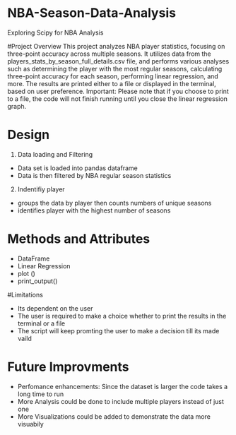 # NBA-Season-Data-Analysis
Exploring Scipy for NBA Analysis

#Project Overview 
This project analyzes NBA player statistics, focusing on three-point accuracy across multiple seasons. It utilizes data from the players_stats_by_season_full_details.csv file, and performs various analyses such as determining the player with the most regular seasons, calculating three-point accuracy for each season, performing linear regression, and more. The results are printed either to a file or displayed in the terminal, based on user preference. Important: Please note that if you choose to print to a file, the code will not finish running until you close the linear regression graph.

# Design 
1)  Data loading and Filtering 
- Data set is loaded into pandas dataframe
- Data is then filtered by NBA regular season statistics
2) Indentifiy player
- groups the data by player then counts numbers of unique seasons
- identifies player with the highest number of seasons 





# Methods and Attributes 
- DataFrame
- Linear Regression
- plot ()
- print_output()

#Limitations 
- Its dependent on the user
- The user is required to make a choice whether to print the results in the terminal or a file
- The script will keep promting the user to make a decision till its made vaild 

# Future Improvments 
- Perfomance enhancements:  Since the dataset is larger the code takes a long time to run
- More Analysis could be done to include multiple players instead of just one
- More Visualizations could be added to demonstrate the data more visuabily 
